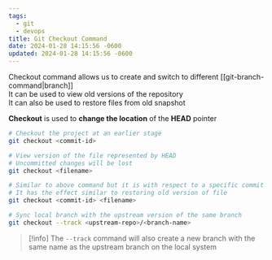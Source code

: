 ```yaml
---
tags:
  - git
  - devops
title: Git Checkout Command
date: 2024-01-28 14:15:56 -0600
updated: 2024-01-28 14:15:56 -0600
---
```


Checkout command allows us to create and switch to different [[git-branch-command|branch]]  
It can be used to view old versions of the repository  
It can also be used to restore files from old snapshot

**Checkout** is used to **change the location** of the **HEAD** pointer

````bash
# Checkout the project at an earlier stage
git checkout <commit-id>

# View version of the file represented by HEAD
# Uncommitted changes will be lost
git checkout <filename>

# Similar to above command but it is with respect to a specific commit
# It has the effect similar to restoring old version of file
git checkout <commit-id> <filename> 

# Sync local branch with the upstream version of the same branch
git checkout --track <upstream-repo>/<branch-name>
````

 > [!info]
 > The `--track` command will also create a new branch with the same name as the upstream branch on the local system
 